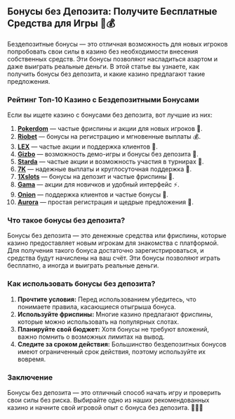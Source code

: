 ## Бонусы без Депозита: Получите Бесплатные Средства для Игры 🎁💰

Бездепозитные бонусы — это отличная возможность для новых игроков попробовать свои силы в казино без необходимости внесения собственных средств. Эти бонусы позволяют насладиться азартом и даже выиграть реальные деньги. В этой статье вы узнаете, как получить бонусы без депозита, и какие казино предлагают такие предложения.

### Рейтинг Топ-10 Казино с Бездепозитными Бонусами

Если вы ищете казино с бонусами без депозита, вот лучшие из них:

1. **[Pokerdom](https://brandplay.link/4k77v2yx)** — частые фриспины и акции для новых игроков 🎲.
2. **[Riobet](https://brandplay.link/7xBLTPyj)** — бонусы на регистрацию и мгновенные выплаты 💰.
3. **[LEX](https://brandplay.link/zW4hdDFV)** — частые акции и поддержка клиентов 🎉.
4. **[Gizbo](https://brandplay.link/bprXw4YV)** — возможность демо-игры и бонусы без депозита 🎁.
5. **[Starda](https://brandplay.link/fB7xwRFL)** — частые акции и возможность участия в турнирах 🎈.
6. **[7K](https://brandplay.link/BvQyFShp)** — надежные выплаты и круглосуточная поддержка 🎯.
7. **[1Xslots](https://brandplay.link/hSB1khtr)** — бонусы на депозит и частые фриспины 🌟.
8. **[Gama](https://brandplay.link/j6NMKsDz)** — акции для новичков и удобный интерфейс ⚡.
9. **[Onion](https://brandplay.link/zBGRVpQ9)** — поддержка клиентов и частые бонусы 🎰.
10. **[Aurora](https://10trafic-stat2.com/click/668546556bcc6313411604bd/6766/13032/subaccount)** — простая регистрация и щедрые предложения 💎.

### Что такое бонусы без депозита?

Бонусы без депозита — это денежные средства или фриспины, которые казино предоставляет новым игрокам для знакомства с платформой. Для получения такого бонуса достаточно зарегистрироваться, и средства будут начислены на ваш счёт. Эти бонусы позволяют играть бесплатно, а иногда и выиграть реальные деньги.

### Как использовать бонусы без депозита?

1. **Прочтите условия:** Перед использованием убедитесь, что понимаете правила, касающиеся отыгрыша бонуса.
2. **Используйте фриспины:** Многие казино предлагают фриспины, которые можно использовать на популярных слотах.
3. **Планируйте свой бюджет:** Хотя бонусы не требуют вложений, важно помнить о возможных лимитах на вывод.
4. **Следите за сроком действия:** Большинство бездепозитных бонусов имеют ограниченный срок действия, поэтому используйте их вовремя.

### Заключение

Бонусы без депозита — это отличный способ начать игру и проверить свои силы без риска. Выбирайте одно из наших рекомендованных казино и начните свой игровой опыт с бонуса без депозита. 🎉🎁💸
